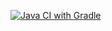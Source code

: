 [![Java CI with Gradle](https://github.com/Yuliyame/PostmanEchoTest/actions/workflows/gradle.yml/badge.svg)](https://github.com/Yuliyame/PostmanEchoTest/actions/workflows/gradle.yml)
